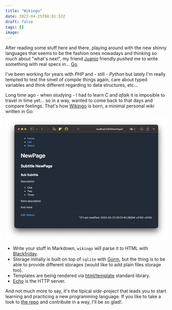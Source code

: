 ```yaml
---
title: "Wikingo"
date: 2022-04-25T08:01:53Z
draft: false
tags: []
image: 
---
```


After reading some stuff here and there, playing around with the new shinny languages that seems to be the fashion ones nowadays and thinking so much about "what's next", my friend [Juanjo](https://www.usebox.net) friendly *pushed* me to write something with real specs in... [Go](https://go.dev).

I've been working for years with *PHP* and - still - *Python* but lately I'm really tempted to test the smell of compile things again, care about typed variables and think different regarding to data structures, etc...

Long time ago - when studying - I had to learn *C* and *afaik* it is imposible to travel in time yet... so in a way, wanted to come back to that days and compare feelings. That's how [Wikingo](https://github.com/oscarmlage/wikingo) is born, a minimal personal wiki written in Go:

![Wikingo Screenshot](gallery/wikingo.png)

* Write your stuff in Markdown, `wikingo` will parse it to HTML with [Blackfriday](https://github.com/russross/blackfriday).
* Storage initially is built on top of `sqlite` with [Gorm](https://gorm.io/), but the thing is to be able to provide different storages (would like to add plain files storage too).
* Templates are being rendered via [html/template](https://pkg.go.dev/html/template) standard library.
* [Echo](https://echo.labstack.com/) is the HTTP server.

And not much more to say, it's the tipical *side-project* that leads you to start learning and practicing a new programming language. If you like to take a look to [the repo](https://github.com/oscarmlage/wikingo) and contribute in a way, I'll be so glad!.

